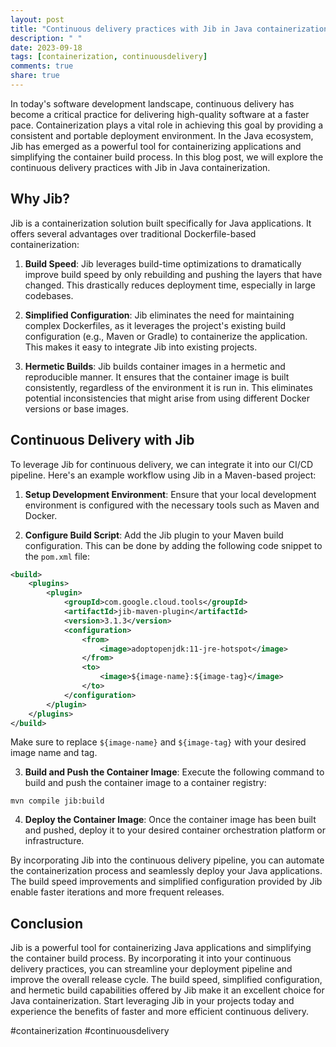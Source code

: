 ```yaml
---
layout: post
title: "Continuous delivery practices with Jib in Java containerization"
description: " "
date: 2023-09-18
tags: [containerization, continuousdelivery]
comments: true
share: true
---
```


In today's software development landscape, continuous delivery has become a critical practice for delivering high-quality software at a faster pace. Containerization plays a vital role in achieving this goal by providing a consistent and portable deployment environment. In the Java ecosystem, Jib has emerged as a powerful tool for containerizing applications and simplifying the container build process. In this blog post, we will explore the continuous delivery practices with Jib in Java containerization.

## Why Jib?

Jib is a containerization solution built specifically for Java applications. It offers several advantages over traditional Dockerfile-based containerization:

1. **Build Speed**: Jib leverages build-time optimizations to dramatically improve build speed by only rebuilding and pushing the layers that have changed. This drastically reduces deployment time, especially in large codebases.

2. **Simplified Configuration**: Jib eliminates the need for maintaining complex Dockerfiles, as it leverages the project's existing build configuration (e.g., Maven or Gradle) to containerize the application. This makes it easy to integrate Jib into existing projects.

3. **Hermetic Builds**: Jib builds container images in a hermetic and reproducible manner. It ensures that the container image is built consistently, regardless of the environment it is run in. This eliminates potential inconsistencies that might arise from using different Docker versions or base images.

## Continuous Delivery with Jib

To leverage Jib for continuous delivery, we can integrate it into our CI/CD pipeline. Here's an example workflow using Jib in a Maven-based project:

1. **Setup Development Environment**: Ensure that your local development environment is configured with the necessary tools such as Maven and Docker.

2. **Configure Build Script**: Add the Jib plugin to your Maven build configuration. This can be done by adding the following code snippet to the `pom.xml` file:

```xml
<build>
    <plugins>
        <plugin>
            <groupId>com.google.cloud.tools</groupId>
            <artifactId>jib-maven-plugin</artifactId>
            <version>3.1.3</version>
            <configuration>
                <from>
                    <image>adoptopenjdk:11-jre-hotspot</image>
                </from>
                <to>
                    <image>${image-name}:${image-tag}</image>
                </to>
            </configuration>
        </plugin>
    </plugins>
</build>
```

Make sure to replace `${image-name}` and `${image-tag}` with your desired image name and tag.

3. **Build and Push the Container Image**: Execute the following command to build and push the container image to a container registry:

```shell
mvn compile jib:build
```

4. **Deploy the Container Image**: Once the container image has been built and pushed, deploy it to your desired container orchestration platform or infrastructure.

By incorporating Jib into the continuous delivery pipeline, you can automate the containerization process and seamlessly deploy your Java applications. The build speed improvements and simplified configuration provided by Jib enable faster iterations and more frequent releases.

## Conclusion

Jib is a powerful tool for containerizing Java applications and simplifying the container build process. By incorporating it into your continuous delivery practices, you can streamline your deployment pipeline and improve the overall release cycle. The build speed, simplified configuration, and hermetic build capabilities offered by Jib make it an excellent choice for Java containerization. Start leveraging Jib in your projects today and experience the benefits of faster and more efficient continuous delivery.

#containerization #continuousdelivery
